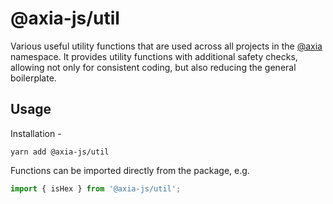 # @axia-js/util

Various useful utility functions that are used across all projects in the [@axia](https://axia.js.org) namespace. It provides utility functions with additional safety checks, allowing not only for consistent coding, but also reducing the general boilerplate.

## Usage

Installation -

```
yarn add @axia-js/util
```

Functions can be imported directly from the package, e.g.

```js
import { isHex } from '@axia-js/util';
```
